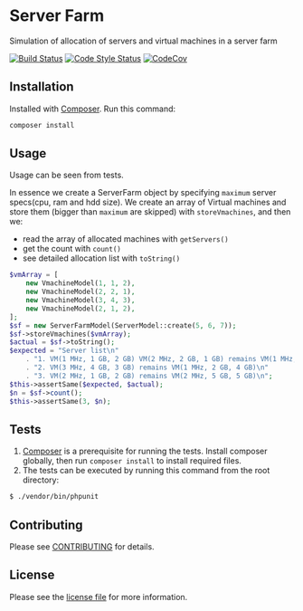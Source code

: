 # Server Farm

Simulation of allocation of servers and virtual machines in a server farm

[![Build Status](https://img.shields.io/travis/facebook/php-graph-sdk/5.4.svg)](https://travis-ci.org/sasakocic/server-farm)
[![Code Style Status](https://styleci.io/repos/83059149/shield)](https://styleci.io/repos/87685511)
[![CodeCov](https://img.shields.io/codecov/c/github/sasakocic/server-farm.svg)](https://codecov.io/gh/sasakocic/server-farm)

## Installation

Installed with [Composer](https://getcomposer.org/). Run this command:

```sh
composer install
```

## Usage

Usage can be seen from tests. 

In essence we create a ServerFarm object by specifying `maximum` server specs(cpu, ram and hdd size).
We create an array of Virtual machines and store them (bigger than `maximum` are skipped) with `storeVmachines`,
and then we:
 
- read the array of allocated machines with `getServers()`
- get the count with `count()`
- see detailed allocation list with `toString()`

```php
$vmArray = [
    new VmachineModel(1, 1, 2),
    new VmachineModel(2, 2, 1),
    new VmachineModel(3, 4, 3),
    new VmachineModel(2, 1, 2),
];
$sf = new ServerFarmModel(ServerModel::create(5, 6, 7));
$sf->storeVmachines($vmArray);
$actual = $sf->toString();
$expected = "Server list\n"
    . "1. VM(1 MHz, 1 GB, 2 GB) VM(2 MHz, 2 GB, 1 GB) remains VM(1 MHz, 3 GB, 4 GB)\n"
    . "2. VM(3 MHz, 4 GB, 3 GB) remains VM(1 MHz, 2 GB, 4 GB)\n"
    . "3. VM(2 MHz, 1 GB, 2 GB) remains VM(2 MHz, 5 GB, 5 GB)\n";
$this->assertSame($expected, $actual);
$n = $sf->count();
$this->assertSame(3, $n);
```

## Tests

1. [Composer](https://getcomposer.org/) is a prerequisite for running the tests. Install composer globally, then run `composer install` to install required files.
2. The tests can be executed by running this command from the root directory:

```bash
$ ./vendor/bin/phpunit
```

## Contributing

Please see [CONTRIBUTING](CONTRIBUTING.md) for details.


## License

Please see the [license file](LICENSE) for more information.
